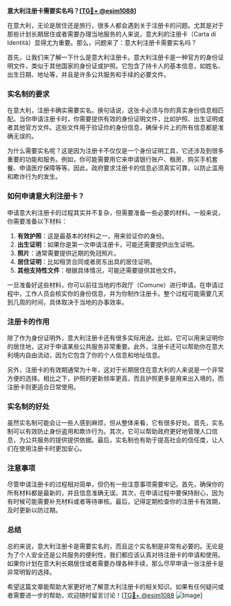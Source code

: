 **意大利注册卡需要实名吗？[[TG💪+ @esim1088](https://t.me/s/esim1088)]**

在意大利，无论是居住还是旅行，很多人都会遇到关于注册卡的问题。尤其是对于那些计划长期居住或者需要办理当地服务的人来说，意大利的注册卡（Carta di Identità）显得尤为重要。那么，问题来了：意大利注册卡需要实名吗？

首先，让我们来了解一下什么是意大利注册卡。意大利注册卡是一种官方的身份证明文件，类似于其他国家的身份证或护照。它包含了持卡人的基本信息，如姓名、出生日期、地址等，并且是许多公共服务和手续的必要文件。

### 实名制的要求

在意大利，注册卡确实需要实名。换句话说，这张卡必须与你的真实身份信息相匹配。当你申请注册卡时，你需要提供有效的身份证明文件，比如护照、出生证明或者其他官方文件。这些文件用于验证你的身份信息，确保卡片上的所有信息都是准确无误的。

为什么需要实名呢？这是因为注册卡不仅仅是一个身份证明工具，它还涉及到很多重要的功能和服务。例如，你可能需要用它来申请银行账户、租房、购买手机套餐、申请医疗保障等等。因此，政府要求注册卡的信息必须真实可靠，以防止滥用和欺诈行为的发生。

### 如何申请意大利注册卡？

申请意大利注册卡的过程其实并不复杂，但需要准备一些必要的材料。一般来说，你需要准备以下材料：

1. **有效护照**：这是最基本的材料之一，用来验证你的身份。
2. **出生证明**：如果你是第一次申请注册卡，可能还需要提供出生证明。
3. **照片**：通常需要提供近期的免冠照片。
4. **居住证明**：比如租赁合同或者房东出具的居住证明。
5. **其他支持性文件**：根据具体情况，可能还需要提供其他文件。

一旦准备好这些材料，你可以前往当地的市政厅（Comune）进行申请。在申请过程中，工作人员会核实你的身份信息，并为你制作注册卡。整个过程可能需要几天到几周的时间，具体取决于当地的办事效率。

### 注册卡的作用

除了作为身份证明外，意大利注册卡还有很多实际用途。比如，它可以用来证明你的居住地，这对于申请某些公共服务非常重要。此外，注册卡还可以帮助你在意大利境内自由流动，因为它包含了你的个人信息和地址信息。

另外，注册卡的有效期通常为十年，这对于长期居住在意大利的人来说是一个非常方便的选择。相比之下，护照的更新频率更高，而且护照更多是用来出入境的，而注册卡则更适合日常使用。

### 实名制的好处

虽然实名制可能会让一些人感到麻烦，但从整体来看，它有很多好处。首先，实名制可以有效防止身份盗用和欺诈行为。其次，它可以帮助政府更好地管理人口信息，为公共服务的提供提供依据。最后，实名制也有助于提高社会的信任度，让人们在使用注册卡时更加安心。

### 注意事项

尽管申请注册卡的过程相对简单，但仍有一些注意事项需要牢记。首先，确保你的所有材料都是最新的，并且信息准确无误。其次，在申请过程中要保持耐心，因为有时候可能需要补充材料或者等待审核。最后，记得定期检查你的注册卡有效期，及时更新以防过期。

### 总结

总的来说，意大利注册卡是需要实名的，而且这个实名制是非常有必要的。无论是为了个人安全还是公共服务的便利性，我们都应该认真对待注册卡的申请和使用。如果你计划在意大利长期居住或者需要办理各种手续，那么尽早申请一张注册卡是非常明智的选择。

希望这篇文章能帮助大家更好地了解意大利注册卡的相关知识。如果有任何疑问或者需要进一步的帮助，欢迎随时留言讨论！[[TG💪+ @esim1088](https://t.me/s/esim1088) ![Image](https://i.postimg.cc/4NQfJmqS/Snipaste-2025-05-13-00-14-12.png)]